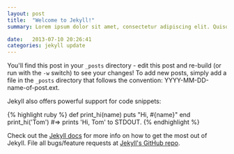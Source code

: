 ```yaml
---
layout: post
title:  "Welcome to Jekyll!"
summary: Lorem ipsum dolor sit amet, consectetur adipiscing elit. Quisque malesuada arcu non dui tincidunt, in rhoncus massa consectetur. Proin nec facilisis elit. Pellentesque habitant morbi tristique senectus et netus et malesuada fames ac turpis egestas. Sed scelerisque, dolor eget 

date:   2013-07-10 20:26:41
categories: jekyll update
---
```


You'll find this post in your `_posts` directory - edit this post and re-build (or run with the `-w` switch) to see your changes!
To add new posts, simply add a file in the `_posts` directory that follows the convention: YYYY-MM-DD-name-of-post.ext.

Jekyll also offers powerful support for code snippets:

{% highlight ruby %}
def print_hi(name)
  puts "Hi, #{name}"
end
print_hi('Tom')
#=> prints 'Hi, Tom' to STDOUT.
{% endhighlight %}

Check out the [Jekyll docs][jekyll] for more info on how to get the most out of Jekyll. File all bugs/feature requests at [Jekyll's GitHub repo][jekyll-gh].

[jekyll-gh]: https://github.com/mojombo/jekyll
[jekyll]:    http://jekyllrb.com
